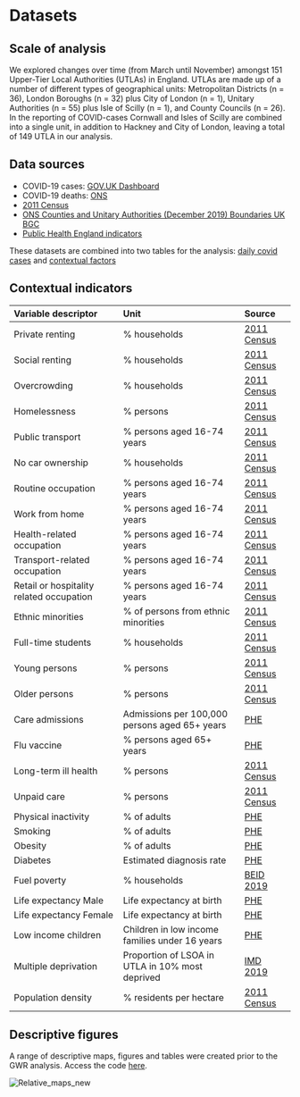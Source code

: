 # Datasets

## Scale of analysis

We explored changes over time (from March until November) amongst 151 Upper-Tier Local Authorities (UTLAs) in England. UTLAs are made up of a number of different types of geographical units: Metropolitan Districts (n = 36), London Boroughs (n = 32) plus City of London (n = 1), Unitary Authorities (n = 55) plus Isle of Scilly (n = 1), and County Councils (n = 26). In the reporting of COVID-cases Cornwall and Isles of Scilly are combined into a single unit, in addition to Hackney and City of London, leaving a total of 149 UTLA in our analysis.

## Data sources
* COVID-19 cases: [GOV.UK Dashboard](https://coronavirus.data.gov.uk)
* COVID-19 deaths: [ONS](https://www.ons.gov.uk/datasets/weekly-deaths-local-authority/editions/time-series/versions)
* [2011 Census](https://www.nomisweb.co.uk/census/2011)
* [ONS Counties and Unitary Authorities (December 2019) Boundaries UK BGC](https://geoportal.statistics.gov.uk/datasets/29827d4c079349888acd7db3f84e3449_0)
* [Public Health England indicators](https://fingertips.phe.org.uk/)

These datasets are combined into two tables for the analysis: [daily covid cases]() and [contextual factors]()

## Contextual indicators

| Variable  descriptor   | Unit                  | Source               |
|:---------------------- | :--------------------- | :--------------------  | 
Private renting        | % households          | [2011 Census](https://www.nomisweb.co.uk/census/2011)|
Social renting         | % households          | [2011 Census](https://www.nomisweb.co.uk/census/2011)|
Overcrowding           | % households          | [2011 Census](https://www.nomisweb.co.uk/census/2011)|
Homelessness           | % persons             | [2011 Census](https://www.nomisweb.co.uk/census/2011)|
Public transport       | % persons aged 16-74 years | [2011 Census](https://www.nomisweb.co.uk/census/2011)|
No car ownership       | % households          | [2011 Census](https://www.nomisweb.co.uk/census/2011)|
Routine occupation     | % persons aged 16-74 years | [2011 Census](https://www.nomisweb.co.uk/census/2011)|
Work from home | % persons aged 16-74 years | [2011 Census](https://www.nomisweb.co.uk/census/2011)|
Health-related occupation | % persons aged 16-74 years | [2011 Census](https://www.nomisweb.co.uk/census/2011)|
Transport-related occupation | % persons aged 16-74 years | [2011 Census](https://www.nomisweb.co.uk/census/2011)|
Retail or hospitality related occupation | % persons aged 16-74 years | [2011 Census](https://www.nomisweb.co.uk/census/2011)|
Ethnic minorities      | % of persons from ethnic minorities | [2011 Census](https://www.nomisweb.co.uk/census/2011)|
Full-time students     | % households          | [2011 Census](https://www.nomisweb.co.uk/census/2011)|
Young persons          | % persons             | [2011 Census](https://www.nomisweb.co.uk/census/2011)|
Older persons          | % persons             | [2011 Census](https://www.nomisweb.co.uk/census/2011)
Care admissions        | Admissions per 100,000 persons aged 65+ years | [PHE](https://fingertips.phe.org.uk/)|
Flu vaccine            | % persons aged 65+ years| [PHE](https://fingertips.phe.org.uk/) |
Long-term ill health   | % persons             | [2011 Census](https://www.nomisweb.co.uk/census/2011)|
Unpaid care            | % persons             | [2011 Census](https://www.nomisweb.co.uk/census/2011)|
Physical inactivity    | % of adults | [PHE](https://fingertips.phe.org.uk/)|
Smoking                | % of adults| [PHE](https://fingertips.phe.org.uk/)|
Obesity                | % of adults | [PHE](https://fingertips.phe.org.uk/)|
Diabetes               | Estimated diagnosis rate | [PHE](https://fingertips.phe.org.uk/)|
Fuel poverty           | % households | [BEID 2019](https://www.gov.uk/government/collections/fuel-poverty-statistics)|
Life expectancy Male   | Life expectancy at birth | [PHE](https://fingertips.phe.org.uk/)|
Life expectancy Female | Life expectancy at birth | [PHE](https://fingertips.phe.org.uk/)|
Low income children    | Children in low income families under 16 years | [PHE](https://fingertips.phe.org.uk/)|
Multiple deprivation   | Proportion of LSOA in UTLA in 10% most deprived | [IMD 2019](https://www.gov.uk/government/statistics/english-indices-of-deprivation-2019)|
Population density | % residents per hectare | [2011 Census](https://www.nomisweb.co.uk/census/2011)|

## Descriptive figures

A range of descriptive maps, figures and tables were created prior to the GWR analysis. Access the code [here](https://github.com/fcorowe/covid19_hi/blob/main/data/descriptive_maps_tables.Rmd). 

![Relative_maps_new](https://user-images.githubusercontent.com/57355504/101910584-09899e80-3bb7-11eb-85ff-1577393c3a6b.jpg)


